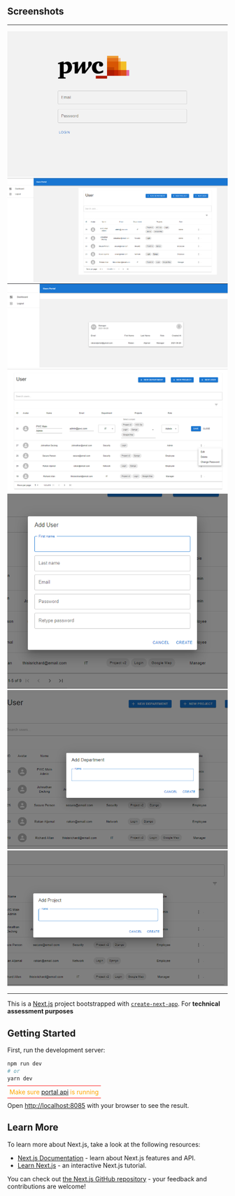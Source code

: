 ## Screenshots

---
![login](screenshots/login.png)
![home](screenshots/home-portal.png)
![profile](screenshots/Profile.png)
![users-actions](screenshots/users-actions.png)
![save-user](screenshots/save-user.png)
![department](screenshots/save-department.png)
![project](screenshots/save-project.png)



---
This is a [Next.js](https://nextjs.org/) project bootstrapped with [`create-next-app`](https://github.com/vercel/next.js/tree/canary/packages/create-next-app).
For **technical assessment purposes**
## Getting Started

First, run the development server:

```bash
npm run dev
# or
yarn dev
```

<span style="color:orange;padding:5px;border-bottom:1px solid red;border-top:1px solid red">Make sure [portal api](https://github.com/RakanAljamal/Backend-management-portal) is running </span>

Open [http://localhost:8085](http://localhost:8085) with your browser to see the result.

## Learn More

To learn more about Next.js, take a look at the following resources:

- [Next.js Documentation](https://nextjs.org/docs) - learn about Next.js features and API.
- [Learn Next.js](https://nextjs.org/learn) - an interactive Next.js tutorial.

You can check out [the Next.js GitHub repository](https://github.com/vercel/next.js/) - your feedback and contributions are welcome!

